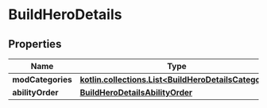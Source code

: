 
# BuildHeroDetails

## Properties
| Name | Type | Description | Notes |
| ------------ | ------------- | ------------- | ------------- |
| **modCategories** | [**kotlin.collections.List&lt;BuildHeroDetailsCategory&gt;**](BuildHeroDetailsCategory.md) |  |  |
| **abilityOrder** | [**BuildHeroDetailsAbilityOrder**](BuildHeroDetailsAbilityOrder.md) |  |  [optional] |



